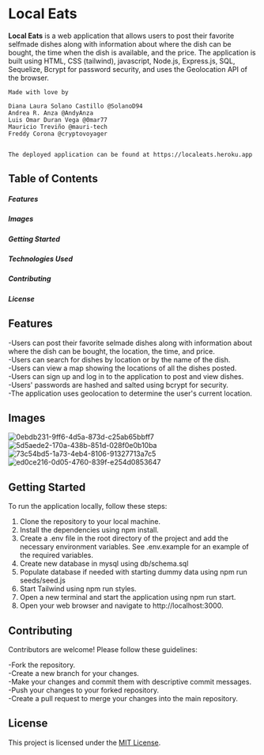 # Local Eats  
  
  **Local Eats** is a web application that allows users to post their favorite selfmade dishes along with information about where the dish can be bought, the time when the dish is available, and the price. 
The application is built using HTML, CSS (tailwind), javascript, Node.js, Express.js, SQL, Sequelize, Bcrypt for password security, and uses the Geolocation API of the browser.  

    Made with love by  

    Diana Laura Solano Castillo @SolanoD94  
    Andrea R. Anza @AndyAnza  
    Luis Omar Duran Vega @0mar77  
    Mauricio Treviño @mauri-tech  
    Freddy Corona @cryptovoyager  


    The deployed application can be found at https://localeats.heroku.app  



  
  

## Table of Contents  

##### Features  
##### Images
##### Getting Started  
##### Technologies Used  
##### Contributing  
##### License  


## Features  
  
-Users can post their favorite selmade dishes along with information about where the dish can be bought, the location, the time, and price.  
-Users can search for dishes by location or by the name of the dish.  
-Users can view a map showing the locations of all the dishes posted.  
-Users can sign up and log in to the application to post and view dishes.  
-Users' passwords are hashed and salted using bcrypt for security.  
-The application uses geolocation to determine the user's current location.  


## Images  

![0ebdb231-9ff6-4d5a-873d-c25ab65bbff7](https://user-images.githubusercontent.com/118081015/228124658-30f64da7-5cea-4228-af69-0c94941f902a.jpg)
![5d5aede2-170a-438b-851d-028f0e0b10ba](https://user-images.githubusercontent.com/118081015/228124383-42c2aea8-8129-4c9d-b74d-a69a949f412e.jpg)
![73c54bd5-1a73-4eb4-8106-91327713a7c5](https://user-images.githubusercontent.com/118081015/228124830-4d6145f5-914d-4694-9d1d-a4ced9c9a9ef.jpg)
![ed0ce216-0d05-4760-839f-e254d0853647](https://user-images.githubusercontent.com/118081015/228124914-2892870d-66c5-4759-82aa-558c90dd69d4.jpg)


  
## Getting Started
    
 To run the application locally, follow these steps:
  
1. Clone the repository to your local machine.  
2. Install the dependencies using npm install.  
3. Create a .env file in the root directory of the project and add the necessary environment variables. See .env.example for an example of the required variables. 
4. Create new database in mysql using db/schema.sql
5. Populate database if needed with starting dummy data using npm run seeds/seed.js
6. Start Tailwind using npm run styles.  
7. Open a new terminal and start the application using npm run start.  
8. Open your web browser and navigate to http://localhost:3000.    


## Contributing  
  
Contributors are welcome! Please follow these guidelines:  
  
-Fork the repository.  
-Create a new branch for your changes.  
-Make your changes and commit them with descriptive commit messages.  
-Push your changes to your forked repository.  
-Create a pull request to merge your changes into the main repository.  
  
  
## License  
  
This project is licensed under the [MIT License](https://opensource.org/licenses/MIT).